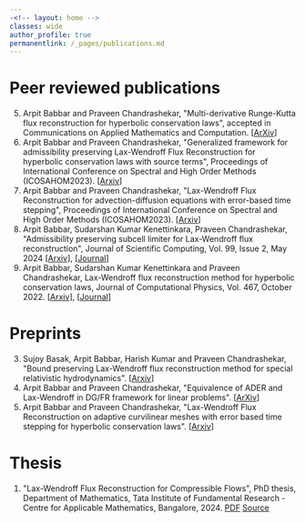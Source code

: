 ```yaml
---
-<!-- layout: home -->
classes: wide
author_profile: true
permanentlink: /_pages/publications.md
---
```

# Peer reviewed publications
5. Arpit Babbar and Praveen Chandrashekar, "Multi-derivative Runge-Kutta flux reconstruction for hyperbolic conservation laws", accepted in Communications on Applied Mathematics and Computation. [[ArXiv](https://arxiv.org/abs/2403.02141)]
4. Arpit Babbar and Praveen Chandrashekar, "Generalized framework for admissibility preserving Lax-Wendroff Flux Reconstruction for hyperbolic conservation laws with source terms", Proceedings of International Conference on Spectral and High Order Methods (ICOSAHOM2023). [[Arxiv](https://arxiv.org/abs/2402.01442)]
3. Arpit Babbar and Praveen Chandrashekar, "Lax-Wendroff Flux Reconstruction for advection-diffusion equations with error-based time stepping", Proceedings of International Conference on Spectral and High Order Methods (ICOSAHOM2023). [[Arxiv](https://arxiv.org/abs/2402.12669)]
2. Arpit Babbar, Sudarshan Kumar Kenettinkara, Praveen Chandrashekar, "Admissibility preserving subcell limiter for Lax-Wendroff flux reconstruction", Journal of Scientific Computing, Vol. 99, Issue 2, May 2024 [[Arxiv](https://arxiv.org/abs/2305.10781)], [[Journal](https://doi.org/10.1007/s10915-024-02482-9)]
1. Arpit Babbar, Sudarshan Kumar Kenettinkara and Praveen Chandrashekar, Lax-Wendroff flux reconstruction method for hyperbolic conservation laws, Journal of Computational Physics, Vol. 467, October 2022. [[Arxiv](https://arxiv.org/abs/2207.02954)], [[Journal](https://doi.org/10.1016/j.jcp.2022.111423)] 

# Preprints
3. Sujoy Basak, Arpit Babbar, Harish Kumar and Praveen Chandrashekar, "Bound preserving Lax-Wendroff flux reconstruction method for special relativistic hydrodynamics". [[Arxiv](https://arxiv.org/abs/2409.15805)]
2. Arpit Babbar and Praveen Chandrashekar, "Equivalence of ADER and Lax-Wendroff in DG/FR framework for linear problems". [[ArXiv](https://arxiv.org/abs/2402.18937)]
1. Arpit Babbar and Praveen Chandrashekar, "Lax-Wendroff Flux Reconstruction on adaptive curvilinear meshes with error based time stepping for hyperbolic conservation laws". [[Arxiv](https://arxiv.org/abs/2402.11926)]

# Thesis
1. "Lax-Wendroff Flux Reconstruction for Compressible Flows", PhD thesis, Department of Mathematics, Tata Institute of Fundamental Research - Centre for Applicable Mathematics, Bangalore, 2024. [PDF](https://babbar.dev/assets/thesis.pdf) [Source](https://github.com/Arpit-Babbar/dissertation)
